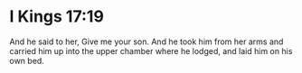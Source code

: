 # I Kings 17:19

And he said to her, Give me your son. And he took him from her arms and carried him up into the upper chamber where he lodged, and laid him on his own bed.
